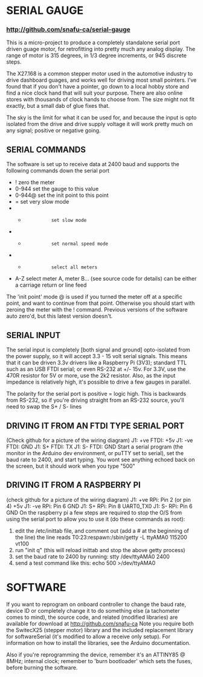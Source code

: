 # SERIAL GAUGE
### http://github.com/snafu-ca/serial-gauge

This is a micro-project to produce a completely standalone serial port
driven guage motor, for retrofitting into pretty much any analog display.
The range of motor is 315 degrees, in 1/3 degree increments, or 945 discrete
steps.

The X27.168 is a common stepper motor used in the automotive industry
to drive dashboard guages, and works well for driving most small pointers.
I've found that if you don't have a pointer, go down to a local hobby store
and find a nice clock hand that will suit your purpose. There are also 
online stores with thousands of clock hands to choose from.  The size might
not fit exactly, but a small dab of glue fixes that.

The sky is the limit for what it can be used for, and because the input
is opto isolated from the drive and drive supply voltage it will work
pretty much on any signal; positive or negative going.

## SERIAL COMMANDS

The software is set up to receive data at 2400 baud and supports the 
following commands down the serial port

* !               zero the meter
* 0-944<newline>  set the gauge to this value 
* 0-944@          set the init point to this point
* =               set very slow mode
* -               set slow mode
* +               set normal speed mode
* *               select all meters
* A-Z             select meter A, meter B... (see source code for details)
<newline> can be either a carriage return or line feed

The 'init point' mode @ is used if you turned the meter off at a specific point, and
want to continue from that point.  Otherwise you should start with zeroing the meter
with the ! command. Previous versions of the software auto zero'd, but this latest version
doesn't.

## SERIAL INPUT

The serial input is completely [both signal and ground] opto-isolated from 
the power supply, so it will accept 3.3 - 15 volt serial signals. This means 
that it can be driven 3.3v drivers like a Raspberry Pi (3V3); standard TTL 
such as an USB FTDI serial; or even RS-232 at +/- 15v.  For 3.3V, use the 
470R resistor for 5V or more, use the 2k2 resistor.  Also, as the input 
impedance is relatively high, it's possible to drive a few gauges in parallel. 

The polarity for the serial port is positive = logic high. This is backwards
from RS-232, so if you're driving straight from an RS-232 source, you'll need
to swap the S+ / S- lines

## DRIVING IT FROM AN FTDI TYPE SERIAL PORT

(Check github for a picture of the wiring diagram)
J1: +ve		FTDI: +5v
J1: -ve		FTDI: GND
J1: S+		FTDI: TX
J1: S-		FTDI: GND
Start a serial program (the monitor in the Arduino dev environment, or puTTY set 
to serial), set the baud rate to 2400, and start typing. You wont see anything 
echoed back on the screen, but it should work when you type "500<enter>"

## DRIVING IT FROM A RASPBERRY PI

(check github for a picture of the wiring diagram)
J1: +ve		RPi: Pin 2 (or pin 4) +5v
J1: -ve		RPi: Pin 6 GND
J1: S+		RPi: Pin 8 UART0_TX0
J1: S-		RPi: Pin 6 GND
On the raspberry pi a few steps are required to stop the O/S from using the serial
port to allow you to use it (do these commands as root):
1. edit the /etc/inittab file, and comment out (add a # at the beginning of the line) 
the line reads T0:23:respawn:/sbin/getty -L ttyAMA0 115200 vt100
2. run "init q" (this will reload inittab and stop the above getty process)
3. set the baud rate to 2400 by running:  stty /dev/ttyAMA0 2400
4. send a test command like this: echo 500 >/dev/ttyAMA0

SOFTWARE
========
If you want to reprogram on onboard controller to change the baud rate, device ID
or completely change it to do something else (a tachometer comes to mind), the source 
code, and related (modified libraries) are available for download at 
http://github.com/snafu-ca
Note you require both the SwitecX25 (stepper motor) library and the included replacement 
library for softwareSerial (it's modified to allow a receive only setup). For information 
on how to install the libraries, see the Arduino documentation.

Also if you're reprogramming the device, remember it's an ATTINY85 @ 8MHz; internal clock;
remember to 'burn bootloader' which sets the fuses, before burning the software.



